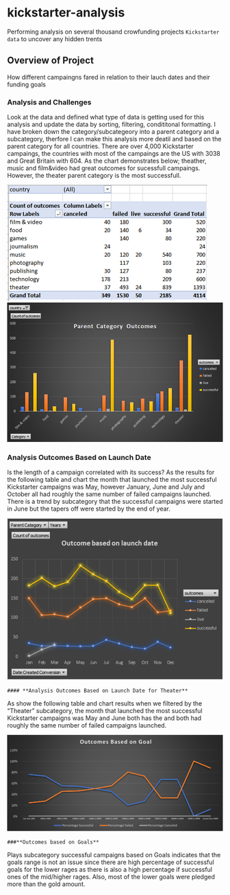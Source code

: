 # **kickstarter-analysis**
Performing analysis on several thousand crowfunding projects ``Kickstarter data`` to uncover any hidden trents
## Overview of Project
How different campaingns fared in relation to their lauch dates and their funding goals

### **Analysis and Challenges**

Look at the data and defined what type of data is getting used for this analysis and update the data by sorting, filtering, condititonal formatting.
I have broken down the category/subcategeory into a parent category and a subcategory, therfore I can make this analysis more deatil and based on the parent category for all countries. There are over 4,000 Kickstarter campaings, the countries with most of the campaings are the US with 3038 and Great Britain with 604. As the chart demonstrates below; theather, music and film&video had great outcomes for sucessfull campaings.  However, the theater parent category is the most successfull.

![this is an image](https://github.com/hildavaz/kickstarter-analysis/blob/main/Pivot%20Table%20Parent%20Category%20Oucomes.PNG)
![this is an image](https://github.com/hildavaz/kickstarter-analysis/blob/main/Parent%20Category%20Outcomes.png)

### **Analysis Outcomes Based on Launch Date**

Is the length of a campaign correlated with its success? As the results for the following table and chart the month that launched the most successful Kickstarter campaigns was May, however January, June and July and October all had roughly the same number of failed campaigns launched.  There is a trend by subcategory that the successful campaigns were started in June but the tapers off were started by the end of year.

![this an image](https://github.com/hildavaz/kickstarter-analysis/blob/main/Outcome%20based%20on%20launch%20date.png)
    
    #### **Analysis Outcomes Based on Launch Date for Theater**
    
   As show the following table and chart results when we filtered by the “Theater” subcategory, the month that launched the most successful Kickstarter campaigns was May and June both has the and both had roughly the same number of failed campaigns launched.
   
   ![this is an image](https://github.com/hildavaz/kickstarter-analysis/blob/main/Outcomes_vs_Goal.png)
   
    ###**Outcomes based on Goals**
Plays subcategory successful campaigns based on Goals indicates that the goals range is not an issue since there are high percentage of successful goals for the lower rages as there is also a high percentage if successful ones of the mid/higher rages.  Also, most of the lower goals were pledged more than the gold amount.


    






